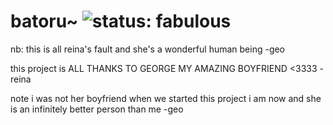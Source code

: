 # batoru~ ![status: fabulous](https://img.shields.io/badge/status-fabulous-ff69b4.svg)

nb: this is all reina's fault and she's a wonderful human being
-geo

this project is ALL THANKS TO GEORGE MY AMAZING BOYFRIEND <3333
-reina

note i was not her boyfriend when we started this project i am now and she is an infinitely better person than me
-geo
